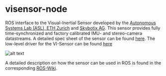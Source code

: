 visensor-node
=============

ROS interface to the Visual-Inertial Sensor developed by the [Autonomous Systems Lab (ASL), ETH Zurich](http://www.asl.ethz.ch) and [Skybotix AG](http://www.skybotix.com). This sensor provides fully time-synchronized and factory calibrated IMU- and stereo-camera datastreams. A detailed spec sheet of the sensor can be found [here](http://www.skybotix.com/skybotix-wordpress/wp-content/uploads/2014/03/VISensor_Factsheet_web.pdf). The low-level driver for the VI-Sensor can be found [here](https://github.com/ethz-asl/libvisensor)

![alt text](http://wiki.ros.org/vi_sensor?action=AttachFile&do=get&target=vi-sensor-front.jpg "Sensor Photo")

A detailed description on how the sensor can be used in ROS is found in the corresponding [ROS-Wiki](http://wiki.ros.org/vi_sensor).


